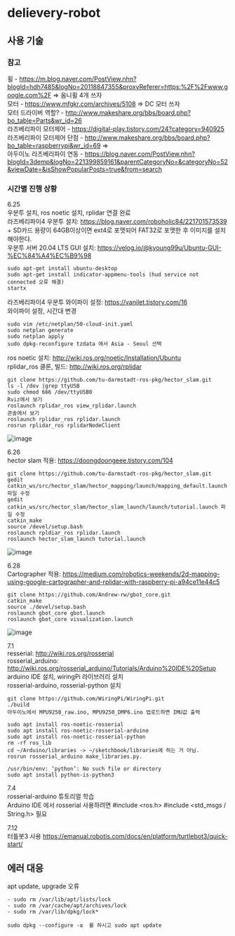# delievery-robot

## 사용 기술

### 참고
휠 - https://m.blog.naver.com/PostView.nhn?blogId=hdh7485&logNo=20118847355&proxyReferer=https:%2F%2Fwww.google.com%2F => 옴니휠 4개 쓰자  
모터 - https://www.mfgkr.com/archives/5108 => DC 모터 쓰자  
모터 드라이버 역할? - http://www.makeshare.org/bbs/board.php?bo_table=Parts&wr_id=26  
라즈베리파이 모터제어 - https://digital-play.tistory.com/24?category=940925  
라즈베리파이 모터제어 단점 - http://www.makeshare.org/bbs/board.php?bo_table=raspberrypi&wr_id=69 =>  
아두이노 라즈베리파이 연동 - https://blog.naver.com/PostView.nhn?blogId=3demp&logNo=221399859161&parentCategoryNo=&categoryNo=52&viewDate=&isShowPopularPosts=true&from=search  


### 시간별 진행 상황  
6.25  
우분투 설치, ros noetic 설치, rplidar 연결 완료  
라즈베리파이4 우분투 설치: https://blog.naver.com/roboholic84/221701573539  + SD카드 용량이 64GB이상이면 ext4로 포맷되어 FAT32로 포맷한 후 이미지를 설치해야한다.  
우분투 서버 20.04 LTS GUI 설치: https://velog.io/@kyoung99u/Ubuntu-GUI-%EC%84%A4%EC%B9%98   
```
sudo apt-get install ubuntu-desktop
sudo apt-get install indicator-appmenu-tools (hud service not connected 오류 해결)
startx
```
라즈베리파이4 우분투 와이파이 설정: https://vanilet.tistory.com/16  
와이파이 설정, 시간대 변경  
```
sudo vim /etc/netplan/50-cloud-init.yaml  
sudo netplan generate  
sudo netplan apply  
sudo dpkg-reconfigure tzdata 에서 Asia - Seoul 선택  
``` 
ros noetic 설치: http://wiki.ros.org/noetic/Installation/Ubuntu  
rplidar_ros 클론, 빌드: http://wiki.ros.org/rplidar  
```
git clone https://github.com/tu-darmstadt-ros-pkg/hector_slam.git
ls -l /dev |grep ttyUSB
sudo chmod 666 /dev/ttyUSB0
Rviz에서 보기
roslaunch rplidar_ros view_rplidar.launch
콘솔에서 보기
roslaunch rplidar_ros rplidar.launch
rosrun rplidar_ros rplidarNodeClient
```
![image](https://user-images.githubusercontent.com/78460105/123499509-56742480-d672-11eb-9abe-ffae6076edfd.png)  

6.26  
hector slam 적용: https://doongdoongeee.tistory.com/104  
``` 
git clone https://github.com/tu-darmstadt-ros-pkg/hector_slam.git
gedit catkin_ws/src/hector_slam/hector_mapping/launch/mapping_default.launch 파일 수정
gedit catkin_ws/src/hector_slam/hector_slam_launch/launch/tutorial.launch 파일 수정
catkin_make
source /devel/setup.bash
roslaunch rpldiar_ros rplidar.launch
roslaunch hector_slam_launch tutorial.launch
```
![image](https://user-images.githubusercontent.com/78460105/123499975-87098d80-d675-11eb-9006-c118b6d62d38.png)  

6.28  
Cartographer 적용: https://medium.com/robotics-weekends/2d-mapping-using-google-cartographer-and-rplidar-with-raspberry-pi-a94ce11e44c5  
```
git clone https://github.com/Andrew-rw/gbot_core.git
catkin_make
source ./devel/setup.bash
roslaunch gbot_core gbot.launch
roslaunch gbot_core visualization.launch
```
![image](https://user-images.githubusercontent.com/78460105/124073770-74c88e80-da7d-11eb-8fd8-9c4b37ee92fc.png)  

7.1  
resserial: http://wiki.ros.org/rosserial  
rosserial_arduino: http://wiki.ros.org/rosserial_arduino/Tutorials/Arduino%20IDE%20Setup  
arduino IDE 설치, wiringPi 라이브러리 설치  
rosserial-arduino, rosserial-python 설치
```
git clone https://github.com/WiringPi/WiringPi.git
./build
아두이노에서 MPU9250_raw.ino, MPU9250_DMP6.ino 업로드하면 IMU값 출력

sudo apt install ros-noetic-rosserial
sudo apt install ros-noetic-rosserial-arduino
sudo apt install ros-noetic-rosserial-python
rm -rf ros_lib
cd ~/Arduino/libraries -> ~/sketchbook/libraries에 하는 거 아님.
rosrun rosserial_arduino make_libraries.py.

/usr/bin/env: ‘python’: No such file or directory
sudo apt install python-is-python3
```  

7.4  
rosserial-arduino 튜토리얼 학습  
Arduino IDE 에서 rosserial 사용하려면 #include <ros.h> #include <std_msgs / String.h> 필요  

7.12  
터틀봇3 사용 https://emanual.robotis.com/docs/en/platform/turtlebot3/quick-start/


## 에러 대응  
apt update, upgrade 오류  
```
- sudo rm /var/lib/apt/lists/lock
- sudo rm /var/cache/apt/archives/lock
- sudo rm /var/lib/dpkg/lock*

sudo dpkg --configure -a  를 하시고 sudo apt update
```
